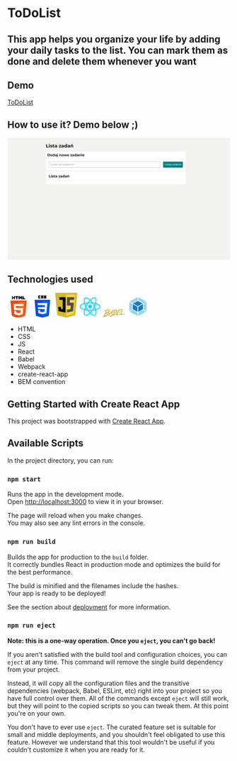 # ToDoList

## This app helps you organize your life by adding your daily tasks to the list. You can mark them as done and delete them whenever you want

## Demo

[ToDoList](https://adachkamil98.github.io/todos-list-react/)

## How to use it? Demo below ;)

![gif](./usageDemo.gif)

## Technologies used

<img src="./technologies icons/html.png" alt="HTML" width="50"> <img src="./technologies icons/css-3.png" alt="CSS" width="50"> <img src="./technologies icons/js.png" alt="JS" width="50"> <img src="./technologies icons/react.png" alt="React" width="50"> <img src="./technologies icons/babel.png" alt="Babel" width="50"> <img src="./technologies icons/webpack.png" alt="Webpack" width="50">

- HTML
- CSS
- JS
- React
- Babel
- Webpack
- create-react-app
- BEM convention

## Getting Started with Create React App

This project was bootstrapped with [Create React App](https://github.com/facebook/create-react-app).

## Available Scripts

In the project directory, you can run:

### `npm start`

Runs the app in the development mode.\
Open [http://localhost:3000](http://localhost:3000) to view it in your browser.

The page will reload when you make changes.\
You may also see any lint errors in the console.

### `npm run build`

Builds the app for production to the `build` folder.\
It correctly bundles React in production mode and optimizes the build for the best performance.

The build is minified and the filenames include the hashes.\
Your app is ready to be deployed!

See the section about [deployment](https://facebook.github.io/create-react-app/docs/deployment) for more information.

### `npm run eject`

**Note: this is a one-way operation. Once you `eject`, you can't go back!**

If you aren't satisfied with the build tool and configuration choices, you can `eject` at any time. This command will remove the single build dependency from your project.

Instead, it will copy all the configuration files and the transitive dependencies (webpack, Babel, ESLint, etc) right into your project so you have full control over them. All of the commands except `eject` will still work, but they will point to the copied scripts so you can tweak them. At this point you're on your own.

You don't have to ever use `eject`. The curated feature set is suitable for small and middle deployments, and you shouldn't feel obligated to use this feature. However we understand that this tool wouldn't be useful if you couldn't customize it when you are ready for it.

